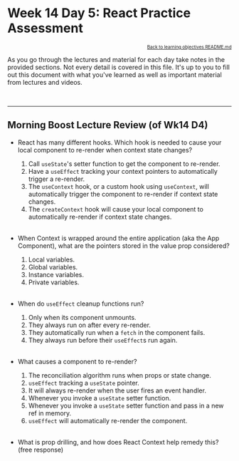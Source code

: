 # Week 14 Day 5: React Practice Assessment

<a name="#readme-top"></a>

<p align="right" style="font-size:10px">
  <a href="./README.md">Back to learning objectives README.md</a>
</p>

As you go through the lectures and material for each day take notes in the
provided sections. Not every detail is covered in this file. It's up to you to
fill out this document with what you've learned as well as important material
from lectures and videos.

<br />
<hr />

## Morning Boost Lecture Review (of Wk14 D4)

- React has many different hooks. Which hook is needed to cause your local
  component to re-render when context state changes?
  1. Call `useState`'s setter function to get the component to re-render.
  2. Have a `useEffect` tracking your context pointers to automatically trigger
     a re-render.
  3. The `useContext` hook, or a custom hook using `useContext`, will
     automatically trigger the component to re-render if context state changes.
  4. The `createContext` hook will cause your local component to automatically re-render if
     context state changes. <br></br>

- When Context is wrapped around the entire application (aka the App Component),
  what are the pointers stored in the value prop considered?
  1. Local variables.
  2. Global variables.
  3. Instance variables.
  4. Private variables. <br></br>

- When do `useEffect` cleanup functions run?
  1. Only when its component unmounts.
  2. They always run on after every re-render.
  3. They automatically run when a `fetch` in the component fails.
  4. They always run before their `useEffect`s run again. <br></br>

- What causes a component to re-render?
  1. The reconciliation algorithm runs when props or state change.
  2. `useEffect` tracking a `useState` pointer.
  3. It will always re-render when the user fires an event handler.
  4. Whenever you invoke a `useState` setter function.
  5. Whenever you invoke a `useState` setter function and pass in a new ref in
     memory.
  6. `useEffect` will automatically re-render the component. <br></br>
  
- What is prop drilling, and how does React Context help remedy this? (free
  response)
